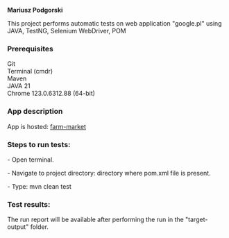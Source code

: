 <b>Mariusz Podgorski</b>
<p>This project performs automatic tests on web application "google.pl" using JAVA, TestNG, Selenium WebDriver, POM</p>

<h3>Prerequisites</h3>
Git<br>
Terminal (cmdr)<br>
Maven<br>
JAVA 21 <br>
Chrome 123.0.6312.88  (64-bit)<br>

<h3>App description</h3>
<p>App is hosted: <a href="https://www.google.pl/">farm-market</a></p>


<h3>Steps to run tests:</h3>
<p>- Open terminal.</p>
<p>- Navigate to project directory: directory where pom.xml file is present.</p>
<p>- Type: mvn clean test</p>


<h3>Test results:</h3>
<p>The run report will be available after performing the run in the "target-output" folder.</p>
